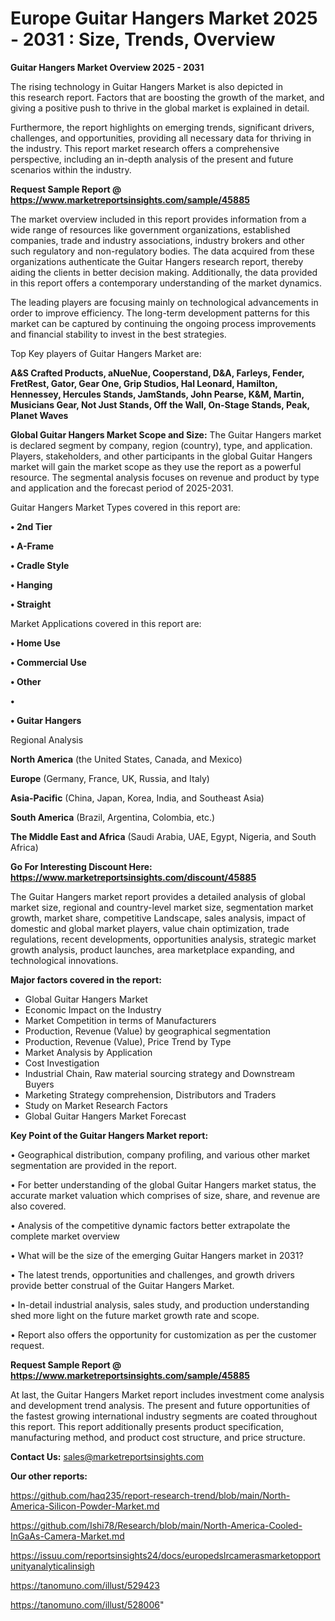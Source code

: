 # Europe Guitar Hangers Market 2025 - 2031 : Size, Trends, Overview

<Strong> Guitar Hangers Market Overview 2025 - 2031</strong>

The rising technology in Guitar Hangers Market is also depicted in this research report. Factors that are boosting the growth of the market, and giving a positive push to thrive in the global market is explained in detail.

Furthermore, the report highlights on emerging trends, significant drivers, challenges, and opportunities, providing all necessary data for thriving in the industry. This report market research offers a comprehensive perspective, including an in-depth analysis of the present and future scenarios within the industry.

<strong>Request Sample Report @ <a href=https://www.marketreportsinsights.com/sample/45885>https://www.marketreportsinsights.com/sample/45885</a></strong>

The market overview included in this report provides information from a wide range of resources like government organizations, established companies, trade and industry associations, industry brokers and other such regulatory and non-regulatory bodies. The data acquired from these organizations authenticate the Guitar Hangers research report, thereby aiding the clients in better decision making. Additionally, the data provided in this report offers a contemporary understanding of the market dynamics.

The leading players are focusing mainly on technological advancements in order to improve efficiency. The long-term development patterns for this market can be captured by continuing the ongoing process improvements and financial stability to invest in the best strategies.

Top Key players of Guitar Hangers Market are:

<strong>A&S Crafted Products, aNueNue, Cooperstand, D&A, Farleys, Fender, FretRest, Gator, Gear One, Grip Studios, Hal Leonard, Hamilton, Hennessey, Hercules Stands, JamStands, John Pearse, K&M, Martin, Musicians Gear, Not Just Stands, Off the Wall, On-Stage Stands, Peak, Planet Waves</strong>

<strong><b>Global Guitar Hangers Market Scope and Size:</b></strong>
The Guitar Hangers market is declared segment by company, region (country), type, and application. Players, stakeholders, and other participants in the global Guitar Hangers market will gain the market scope as they use the report as a powerful resource. The segmental analysis focuses on revenue and product by type and application and the forecast period of 2025-2031.

Guitar Hangers Market Types covered in this report are:

<strong>•  2nd Tier

•  A-Frame

•  Cradle Style

•  Hanging

•  Straight</strong>

Market Applications covered in this report are:

<strong>•  Home Use

•  Commercial Use

•  Other

•  

•  Guitar Hangers</strong> 

Regional Analysis

<strong>North America</strong> (the United States, Canada, and Mexico)

<strong>Europe</strong> (Germany, France, UK, Russia, and Italy)

<strong>Asia-Pacific</strong> (China, Japan, Korea, India, and Southeast Asia)

<strong>South America</strong> (Brazil, Argentina, Colombia, etc.)

<strong>The Middle East and Africa</strong> (Saudi Arabia, UAE, Egypt, Nigeria, and South Africa)

<strong>Go For Interesting Discount Here: <a href=https://www.marketreportsinsights.com/discount/45885>https://www.marketreportsinsights.com/discount/45885</a></strong>

The Guitar Hangers market report provides a detailed analysis of global market size, regional and country-level market size, segmentation market growth, market share, competitive Landscape, sales analysis, impact of domestic and global market players, value chain optimization, trade regulations, recent developments, opportunities analysis, strategic market growth analysis, product launches, area marketplace expanding, and technological innovations.

<strong><b>Major factors covered in the report:</b></strong>
<ul>
  <li>Global Guitar Hangers Market </li>
  <li>Economic Impact on the Industry</li>
  <li>Market Competition in terms of Manufacturers</li>
  <li>Production, Revenue (Value) by geographical segmentation</li>
  <li>Production, Revenue (Value), Price Trend by Type</li>
  <li>Market Analysis by Application</li>
  <li>Cost Investigation</li>
  <li>Industrial Chain, Raw material sourcing strategy and Downstream Buyers</li>
  <li>Marketing Strategy comprehension, Distributors and Traders</li>
  <li>Study on Market Research Factors</li>
  <li>Global Guitar Hangers Market Forecast</li>
</ul>

<strong><b>Key Point of the Guitar Hangers Market report:</b></strong>

• Geographical distribution, company profiling, and various other market segmentation are provided in the report.

• For better understanding of the global Guitar Hangers market status, the accurate market valuation which comprises of size, share, and revenue are also covered.

• Analysis of the competitive dynamic factors better extrapolate the complete market overview

• What will be the size of the emerging Guitar Hangers market in 2031?

• The latest trends, opportunities and challenges, and growth drivers provide better construal of the Guitar Hangers Market.

• In-detail industrial analysis, sales study, and production understanding shed more light on the future market growth rate and scope.

• Report also offers the opportunity for customization as per the customer request.

<strong>Request Sample Report @ <a href=https://www.marketreportsinsights.com/sample/45885>https://www.marketreportsinsights.com/sample/45885</a></strong>

At last, the Guitar Hangers Market report includes investment come analysis and development trend analysis. The present and future opportunities of the fastest growing international industry segments are coated throughout this report. This report additionally presents product specification, manufacturing method, and product cost structure, and price structure.

<strong>Contact Us:</strong>
sales@marketreportsinsights.com

<strong>Our other reports:</strong>

<a href=https://github.com/haq235/report-research-trend/blob/main/North-America-Silicon-Powder-Market.md>https://github.com/haq235/report-research-trend/blob/main/North-America-Silicon-Powder-Market.md</a>

<a href=https://github.com/Ishi78/Research/blob/main/North-America-Cooled-InGaAs-Camera-Market.md>https://github.com/Ishi78/Research/blob/main/North-America-Cooled-InGaAs-Camera-Market.md</a>

<a href=https://issuu.com/reportsinsights24/docs/europedslrcamerasmarketopportunityanalyticalinsigh>https://issuu.com/reportsinsights24/docs/europedslrcamerasmarketopportunityanalyticalinsigh</a>

<a href=https://tanomuno.com/illust/529423>https://tanomuno.com/illust/529423</a>

<a href=https://tanomuno.com/illust/528006>https://tanomuno.com/illust/528006</a>"
